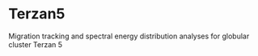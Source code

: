 # Terzan5
Migration tracking and spectral energy distribution analyses for globular cluster Terzan 5

